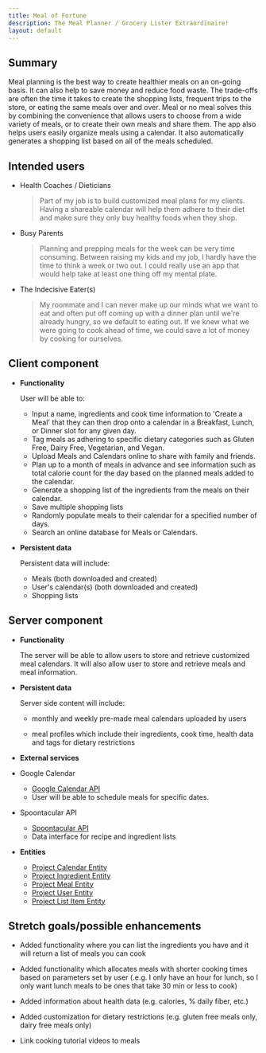 ```yaml
---
title: Meal of Fortune
description: The Meal Planner / Grocery Lister Extraordinaire!
layout: default
---
```


## Summary

Meal planning is the best way to create healthier meals on an on-going basis. It can also help to save money and reduce food waste. The trade-offs are often the time it takes to create the shopping lists, frequent trips to the store, or eating the same meals over and over.  Meal or no meal solves this by combining the convenience that allows users to choose from a wide variety of meals, or to create their own meals and share them.  The app also helps users easily organize meals using a calendar. It also automatically generates a shopping list based on all of the meals scheduled. 


## Intended users

* Health Coaches / Dieticians
    > Part of my job is to build customized meal plans for my clients. Having a shareable calendar will help them adhere to their diet and make sure they only buy healthy foods when they shop.

* Busy Parents
    > Planning and prepping meals for the week can be very time consuming. Between raising my kids and my job, I hardly have the time to think a week or two out. I could really use an app that would help take at least one thing off my mental plate.

* The Indecisive Eater(s)
    > My roommate and I can never make up our minds what we want to eat and often put off coming up with a dinner plan until we're already hungry, so we default to eating out. If we knew what we were going to cook ahead of time, we could save a lot of money by cooking for ourselves.

## Client component

* **Functionality**

    User will be able to:
    * Input a name, ingredients and cook time information to 'Create a Meal' that they can then drop onto a calendar in a Breakfast, Lunch, or Dinner slot for any given day.
    * Tag meals as adhering to specific dietary categories such as Gluten Free, Dairy Free, Vegetarian, and Vegan.
    * Upload Meals and Calendars online to share with family and friends.
    * Plan up to a month of meals in advance and see information such as total calorie count for the day based on the planned meals added to the calendar.
    * Generate a shopping list of the ingredients from the meals on their calendar.
    * Save multiple shopping lists
    * Randomly populate meals to their calendar for a specified number of days.
    * Search an online database for Meals or Calendars.

* **Persistent data**

    Persistent data will include:
    * Meals (both downloaded and created)
    * User's calendar(s) (both downloaded and created)
    * Shopping lists
   
   
  
## Server component

* **Functionality**

  The server will be able to allow users to store and retrieve customized meal calendars. It will also allow user to store and retrieve meals and meal information.

* **Persistent data**

    Server side content will include:
    
    * monthly and weekly pre-made meal calendars uploaded by users
      
    * meal profiles which include their ingredients, cook time, health data and tags for dietary restrictions

* **External services**

* Google Calendar
   
    * [Google Calendar API](https://developers.google.com/calendar)
    * User will be able to schedule meals for specific dates. 
    
 
 * Spoontacular API
   
    * [Spoontacular API](https://spoonacular.com/food-api/docs)
    * Data interface for recipe and ingredient lists


 * **Entities**
 
   * [Project Calendar Entity](https://github.com/meal-or-no-meal/meal-or-no-meal/blob/master/src/main/java/edu/cnm/deepdive/mealornomeal/model/entity/Calendar.java)
   * [Project Ingredient Entity](https://github.com/meal-or-no-meal/meal-or-no-meal/blob/master/src/main/java/edu/cnm/deepdive/mealornomeal/model/entity/Ingredient.java)
   * [Project Meal Entity](https://github.com/meal-or-no-meal/meal-or-no-meal/blob/master/src/main/java/edu/cnm/deepdive/mealornomeal/model/entity/Meal.java)
   * [Project User Entity](https://github.com/meal-or-no-meal/meal-or-no-meal/blob/master/src/main/java/edu/cnm/deepdive/mealornomeal/model/entity/User.java)   
   * [Project List Item Entity](https://github.com/meal-or-no-meal/meal-or-no-meal/blob/master/src/main/java/edu/cnm/deepdive/mealornomeal/model/entity/ListItem.java)   

## Stretch goals/possible enhancements

* Added functionality where you can list the ingredients you have and it will return a list of meals you can cook

* Added functionality which allocates meals with shorter cooking times based on parameters set by user (.e.g. I only have an hour for lunch, so I only want lunch meals to be ones that take 30 min or less to cook)

* Added information about health data (e.g. calories, % daily fiber, etc.)

* Added customization for dietary restrictions (e.g. gluten free meals only, dairy free meals only)

* Link cooking tutorial videos to meals
